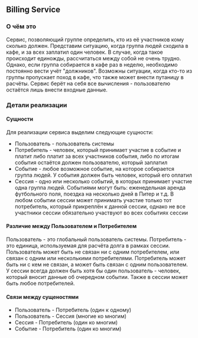## Billing Service

### О чём это
Сервис, позволяющий группе определить, кто из её участников кому сколько
должен. Представим ситуацию, когда группа людей сходила в кафе, и за всех
заплатил один человек. В случае, когда такое происходит единожды,
рассчитаться между собой не очень трудно. Однако, если группа собирается
в кафе раз в неделю, необходимо постоянно вести учёт "должников".
Возможны ситуации, когда кто-то из группы пропускает поход в кафе, что
также может внести путаницу в расчёты. Сервис берёт на себя все
вычисления - пользователю остаётся лишь внести входные данные.

### Детали реализации
#### Сущности
Для реализации сервиса выделим следующие сущности:
* Пользователь - пользователь системы
* Потребитель - человек, который принимает участие в событие и платит
либо платит за всех участников события, либо по итогам события остаётся
должен пользователю, который заплатил
* Событие - любое возможное событие, на которое собирается группа людей.
У события должен быть человек, который его оплатил
* Сессия - одно или несколько событий, в которых принимает участие одна
группа людей. Событиями могут быть: еженедельная аренда футбольного поля,
поездка на несколько дней в Питер и т.д. В любом событии сессии может
принимать участие только тот потребитель, который прикреплён к данной
сессии, однако не все участники сессии обязательно участвуют во всех
событиях сессии

#### Различие между Пользователем и Потребителем
Пользователь - это глобальный пользователь системы. Потребитель - это
единица, используемая для расчёта долга в рамках сессии. Пользователь
может быть не связан ни с одним потребителем, или связан с одним или
несколькими потребителями. Потребитель может быть ни с кем не связан, а
может быть связан с одним пользователем.
У сессии всегда должен быть хотя бы один пользователь - человек, который
вносит данные об очередном событии. Также в сессии может быть любое
потребителей.

#### Связи между сущеностями
* Пользователь - Потребитель (один к одному)
* Пользователь - Сессия (многие ко многим)
* Сессия - Потребитель (один ко многим)
* Событие - Потребитель (один ко многим)
